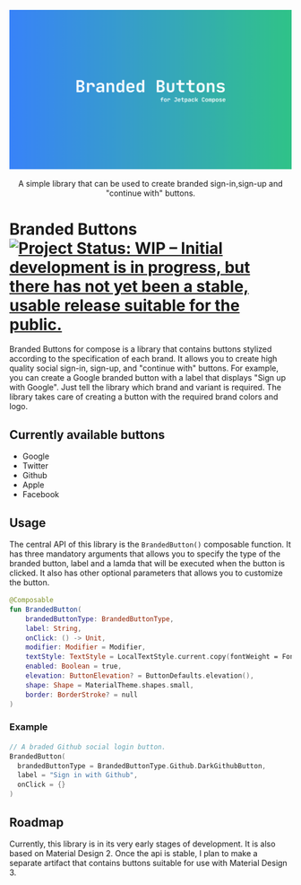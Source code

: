 ![Banner image](images/banner.png)
<p align = "center"> A simple library that can be used to create branded sign-in,sign-up and "continue with" buttons. </p>

# Branded Buttons [![Project Status: WIP – Initial development is in progress, but there has not yet been a stable, usable release suitable for the public.](https://www.repostatus.org/badges/latest/wip.svg)](https://www.repostatus.org/#wip)
Branded Buttons for compose is a library that contains buttons stylized according to the specification of each brand. It allows you to create high quality social sign-in, sign-up, and "continue with" buttons. For example, you can create a Google branded button with a label that displays "Sign up with Google". Just tell the library which brand and variant is required. The library takes care of creating a button with the required brand colors and logo.

## Currently available buttons
- Google 
- Twitter 
- Github 
- Apple 
- Facebook 

## Usage
The central API of this library is the ```BrandedButton()``` composable function. It has three mandatory arguments that allows you to specify the type of the branded button, label and a lamda that will be executed when the button is clicked. It also has other optional parameters that allows you to customize the button.
```kotlin
@Composable
fun BrandedButton(
    brandedButtonType: BrandedButtonType,
    label: String,
    onClick: () -> Unit,
    modifier: Modifier = Modifier,
    textStyle: TextStyle = LocalTextStyle.current.copy(fontWeight = FontWeight.Bold),
    enabled: Boolean = true,
    elevation: ButtonElevation? = ButtonDefaults.elevation(),
    shape: Shape = MaterialTheme.shapes.small,
    border: BorderStroke? = null
)
```

### Example
```kotlin
// A braded Github social login button.
BrandedButton(
  brandedButtonType = BrandedButtonType.Github.DarkGithubButton,
  label = "Sign in with Github",
  onClick = {}
)
```
## Roadmap
Currently, this library is in its very early stages of development. It is also based on Material Design 2. Once the api is stable, I plan to make a separate artifact that contains buttons suitable for use with Material Design 3.
